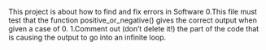 This project is about how to find and fix errors in Software
0.This file must test that the function positive_or_negative() gives the correct output when given a case of 0.
1.Comment out (don’t delete it!) the part of the code that is causing the output to go into an infinite loop.
